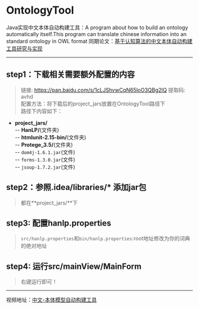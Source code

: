 # OntologyTool
Java实现中文本体自动构建工具：A program about how to build an ontology automatically itself.This program can translate chinese information into an standard ontology in OWL format
同期论文：[基于认知算法的中文本体自动构建工具研究与实现](http://xueshu.baidu.com/usercenter/paper/show?paperid=382be71dfa00235de627aa315d73c26d&site=xueshu_se&hitarticle=1)

---

## step1：下载相关需要额外配置的内容
>链接: https://pan.baidu.com/s/1cLJShvwCqN65loO3QBg2lQ 提取码: avhd  
>配置方法：将下载后的project_jars放置在OntologyTool路径下  
>路径下内容如下：  
- **project_jars/**  
 -- **HanLP/**(文件夹)  
 -- **htmlunit-2.15-bin/**(文件夹)  
 -- **Protege_3.5/**(文件夹)  
 -- `dom4j-1.6.1.jar`(文件)  
 -- `forms-1.3.0.jar`(文件)  
 -- `jsoup-1.7.2.jar`(文件)  

## step2：参照.idea/libraries/* 添加jar包
>都在**project_jars/**下

## step3: 配置hanlp.properties
>`src/hanlp.properties`和`bin/hanlp.properties`:root地址修改为你的词典的绝对地址

## step4: 运行src/mainView/MainForm
>右键运行即可！


---
视频地址：[中文-本体模型自动构建工具](https://www.bilibili.com/video/BV1cs411W7BT)

